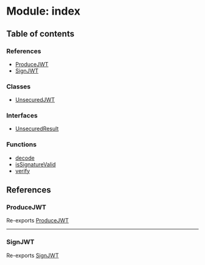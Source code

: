 # Module: index

## Table of contents

### References

- [ProduceJWT](index.md#producejwt)
- [SignJWT](index.md#signjwt)

### Classes

- [UnsecuredJWT](../classes/index.UnsecuredJWT.md)

### Interfaces

- [UnsecuredResult](../interfaces/index.UnsecuredResult.md)

### Functions

- [decode](../functions/index.decode.md)
- [isSignatureValid](../functions/index.isSignatureValid.md)
- [verify](../functions/index.verify.md)

## References

### ProduceJWT

Re-exports [ProduceJWT](../classes/produce.ProduceJWT.md)

___

### SignJWT

Re-exports [SignJWT](../classes/sign.SignJWT.md)
